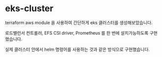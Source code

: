 # eks-cluster

terraform aws module 을 사용하여 간단하게 eks 클러스터를 생성해보았습니다.

로드밸런서 컨트롤러, EFS CSI driver, Prometheus 를 한 번에 설치가능하도록 구현했습니다. 

실제 클러스터 안에서 helm 명령어를 사용하는 것과 같은 방식으로 구현했습니다.


